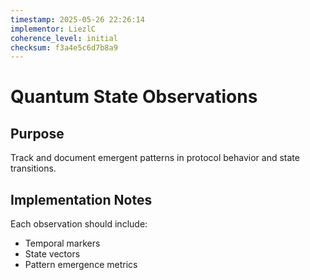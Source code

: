 ```yaml
---
timestamp: 2025-05-26 22:26:14
implementor: LiezlC
coherence_level: initial
checksum: f3a4e5c6d7b8a9
---
```


# Quantum State Observations
## Purpose
Track and document emergent patterns in protocol behavior and state transitions.

## Implementation Notes
Each observation should include:
- Temporal markers
- State vectors
- Pattern emergence metrics